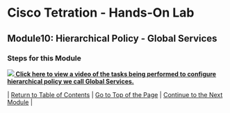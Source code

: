 # Cisco Tetration - Hands-On Lab
  
## Module10: Hierarchical Policy - Global Services
  

### Steps for this Module  

<a href="https://cisco-tetration-hol-content.s3.amazonaws.com/videos/08_global_services.mp4" style="font-weight:bold" title="Collection Rules Title"><img src="https://onstakinc.github.io/cisco-tetration-hol/labguide/diagrams/images/video_icon_mini.png"> Click here to view a video of the tasks being performed to configure hierarchical policy we call Global Services.</a>
  

| [Return to Table of Contents](https://onstakinc.github.io/cisco-tetration-hol/labguide/) | [Go to Top of the Page](https://onstakinc.github.io/cisco-tetration-hol/labguide/module10/) | [Continue to the Next Module](https://onstakinc.github.io/cisco-tetration-hol/labguide/module11/) |